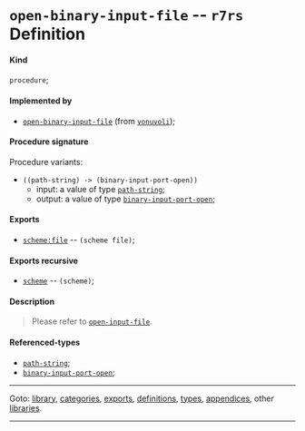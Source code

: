 

<a id='definition__r7rs__open-binary-input-file'></a>

# `open-binary-input-file` -- `r7rs` Definition


<a id='definition__r7rs__open-binary-input-file__kind'></a>

#### Kind

`procedure`;


<a id='definition__r7rs__open-binary-input-file__implemented-by'></a>

#### Implemented by

 * [`open-binary-input-file`](../../vonuvoli/definitions/open-binary-input-file.md#definition__vonuvoli__open-binary-input-file) (from [`vonuvoli`](../../vonuvoli/_index.md#library__vonuvoli));


<a id='definition__r7rs__open-binary-input-file__procedure-signature'></a>

#### Procedure signature

Procedure variants:
 * `((path-string) -> (binary-input-port-open))`
   * input: a value of type [`path-string`](../../r7rs/types/path-string.md#type__r7rs__path-string);
   * output: a value of type [`binary-input-port-open`](../../r7rs/types/binary-input-port-open.md#type__r7rs__binary-input-port-open);


<a id='definition__r7rs__open-binary-input-file__exports'></a>

#### Exports

 * [`scheme:file`](../../r7rs/exports/scheme_3a_file.md#export__r7rs__scheme_3a_file) -- `(scheme file)`;


<a id='definition__r7rs__open-binary-input-file__exports-recursive'></a>

#### Exports recursive

 * [`scheme`](../../r7rs/exports/scheme.md#export__r7rs__scheme) -- `(scheme)`;


<a id='definition__r7rs__open-binary-input-file__description'></a>

#### Description

> Please refer to [`open-input-file`](../../r7rs/definitions/open-input-file.md#definition__r7rs__open-input-file).


<a id='definition__r7rs__open-binary-input-file__referenced-types'></a>

#### Referenced-types

 * [`path-string`](../../r7rs/types/path-string.md#type__r7rs__path-string);
 * [`binary-input-port-open`](../../r7rs/types/binary-input-port-open.md#type__r7rs__binary-input-port-open);

----

Goto: [library](../../r7rs/_index.md#library__r7rs), [categories](../../r7rs/categories/_index.md#toc__r7rs__categories), [exports](../../r7rs/exports/_index.md#toc__r7rs__exports), [definitions](../../r7rs/definitions/_index.md#toc__r7rs__definitions), [types](../../r7rs/types/_index.md#toc__r7rs__types), [appendices](../../r7rs/appendices/_index.md#toc__r7rs__appendices), other [libraries](../../_libraries.md#toc__libraries).

----


